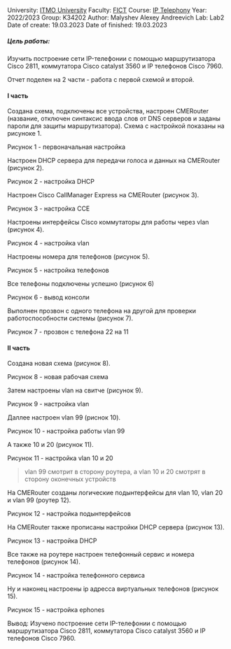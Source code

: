 University: [ITMO University](https://itmo.ru/ru/)
Faculty: [FICT](https://fict.itmo.ru)
Course: [IP Telephony](https://github.com/itmo-ict-faculty/ip-telephony)
Year: 2022/2023
Group: K34202
Author: Malyshev Alexey Andreevich
Lab: Lab2
Date of create: 19.03.2023
Date of finished: 19.03.2023

##### Цель работы: 
Изучить построение сети IP-телефонии с помощью маршрутизатора Cisco 2811, коммутатора Cisco catalyst 3560 и IP телефонов Cisco 7960.

Отчет поделен на 2 части - работа с первой схемой и второй.

#### I часть
Создана схема, подключены все устройства, настроен CMERouter (название, отключен синтаксис ввода слов от DNS серверов и заданы пароли для защиты маршрутизатора). Схема с настройкой показаны на рисуноке 1.

Рисунок 1 - первоначальная настройка

Настроен DHCP сервера для передачи голоса и данных на CMERouter (рисунок 2).

Рисунок 2 - настройка DHCP

Настроен Cisco CallManager Express на CMERouter (рисунок 3).

Рисунок 3 - настройка CCE

Настроены интерфейсы Cisco коммутаторы для работы через vlan (рисунок 4).

Рисунок 4 - настройка vlan

Настроены номера для телефонов (рисунок 5).

Рисунок 5 - настройка телефонов

Все телефоны подключены успешно (рисунок 6)

Рисунок 6 - вывод консоли

Выполнен прозвон с одного телефона на другой для проверки работоспособности системы (рисунок 7).

Рисунок 7 - прозвон с телефона 22 на 11

#### II часть
Создана новая схема (рисунок 8).

Рисунок 8 - новая рабочая схема

Затем настроены vlan на свитче (рисунок 9).

Рисунок 9 - настройка vlan

Даллее настроен vlan 99 (риснок 10).

Рисунок 10 - настройка работы vlan 99

А также 10 и 20 (рисунок 11).

Рисунок 11 - настройка vlan 10 и 20

> vlan 99 смотрит в сторону роутера, а vlan 10 и 20 смотрят в сторону оконечных устройств

На CMERouter созданы логические подынтерфейсы для vlan 10, vlan 20 и vlan 99 (роутер 12).

Рисунок 12 - настройка подынтерфейсов

На CMERouter также прописаны настройки DHCP сервера (рисунок 13).

Рисунок 13 - настройка DHCP

Все также на роутере настроен телефонный сервис и номера телефонов (рисунок 14).

Рисунок 14 - настройка телефонного сервиса

Ну и наконец настроены ip адресса виртуальных телефонов (рисунок 15).

Рисунок 15 - настройка ephones

Вывод: Изучено построение сети IP-телефонии с помощью маршрутизатора Cisco 2811, коммутатора Cisco catalyst 3560 и IP телефонов Cisco 7960.
